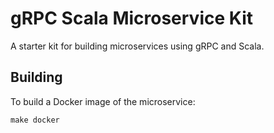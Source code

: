 # gRPC Scala Microservice Kit

A starter kit for building microservices using gRPC and Scala.

## Building

To build a Docker image of the microservice:

```
make docker
```
